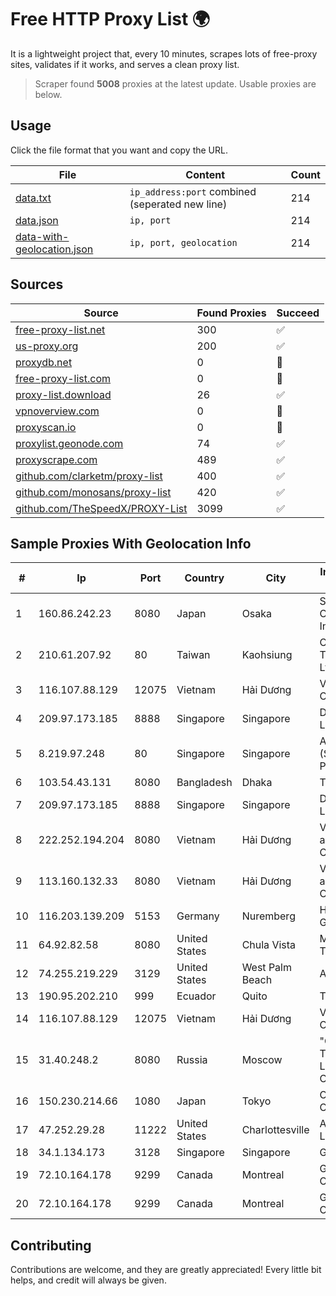 
# Free HTTP Proxy List 🌍

It is a lightweight project that, every 10 minutes, scrapes lots of free-proxy sites, validates if it works, and serves a clean proxy list.


> Scraper found **5008** proxies at the latest update. Usable proxies are below.

## Usage

Click the file format that you want and copy the URL.


|File|Content|Count|
|----|-------|-----|
|[data.txt](https://raw.githubusercontent.com/themiralay/Proxy-List-World/master/data.txt)|`ip_address:port` combined (seperated new line)|214|
|[data.json](https://raw.githubusercontent.com/themiralay/Proxy-List-World/master/data.json)|`ip, port`|214|
|[data-with-geolocation.json](https://raw.githubusercontent.com/themiralay/Proxy-List-World/master/data-with-geolocation.json)|`ip, port, geolocation`|214|

## Sources

|Source|Found Proxies|Succeed|
|------|-------------|-------|
|[free-proxy-list.net](https://free-proxy-list.net)|300|✅|
|[us-proxy.org](https://www.us-proxy.org)|200|✅|
|[proxydb.net](http://proxydb.net)|0|🚫|
|[free-proxy-list.com](https://free-proxy-list.com/?page=&port=&type%5B%5D=http&type%5B%5D=https&up_time=0&search=Search)|0|🚫|
|[proxy-list.download](https://www.proxy-list.download/HTTP)|26|✅|
|[vpnoverview.com](https://vpnoverview.com/privacy/anonymous-browsing/free-proxy-servers)|0|🚫|
|[proxyscan.io](https://www.proxyscan.io)|0|🚫|
|[proxylist.geonode.com](https://proxylist.geonode.com/api/proxy-list?limit=300&page=1&sort_by=lastChecked&sort_type=desc&protocols=http,https)|74|✅|
|[proxyscrape.com](https://api.proxyscrape.com/v2/?request=displayproxies&protocol=http&timeout=10000&country=all&ssl=all&anonymity=all)|489|✅|
|[github.com/clarketm/proxy-list](https://raw.githubusercontent.com/clarketm/proxy-list/master/proxy-list-raw.txt)|400|✅|
|[github.com/monosans/proxy-list](https://raw.githubusercontent.com/monosans/proxy-list/main/proxies/http.txt)|420|✅|
|[github.com/TheSpeedX/PROXY-List](https://raw.githubusercontent.com/TheSpeedX/PROXY-List/master/http.txt)|3099|✅|


## Sample Proxies With Geolocation Info

|#|Ip|Port|Country|City|Internet Service Provider|
|-|--|----|-------|----|-------------------------|
|1|160.86.242.23|8080|Japan|Osaka|Sony Network Communications Inc|
|2|210.61.207.92|80|Taiwan|Kaohsiung|Chunghwa Telecom Co., Ltd.|
|3|116.107.88.129|12075|Vietnam|Hải Dương|Viettel Corporation|
|4|209.97.173.185|8888|Singapore|Singapore|DigitalOcean, LLC|
|5|8.219.97.248|80|Singapore|Singapore|Alibaba Cloud (Singapore) Private Limited|
|6|103.54.43.131|8080|Bangladesh|Dhaka|THE NET HEADS|
|7|209.97.173.185|8888|Singapore|Singapore|DigitalOcean, LLC|
|8|222.252.194.204|8080|Vietnam|Hải Dương|VietNam Post and Telecom Corporation|
|9|113.160.132.33|8080|Vietnam|Hải Dương|VietNam Post and Telecom Corporation|
|10|116.203.139.209|5153|Germany|Nuremberg|Hetzner Online GmbH|
|11|64.92.82.58|8080|United States|Chula Vista|Momentum Telecom, Inc.|
|12|74.255.219.229|3129|United States|West Palm Beach|AT&T Corp.|
|13|190.95.202.210|999|Ecuador|Quito|Telconet S.A|
|14|116.107.88.129|12075|Vietnam|Hải Dương|Viettel Corporation|
|15|31.40.248.2|8080|Russia|Moscow|"Cloud Technologies" LLC trading as Cloud.ru|
|16|150.230.214.66|1080|Japan|Tokyo|Oracle Corporation|
|17|47.252.29.28|11222|United States|Charlottesville|Alibaba.com LLC|
|18|34.1.134.173|3128|Singapore|Singapore|Google LLC|
|19|72.10.164.178|9299|Canada|Montreal|GloboTech Communications|
|20|72.10.164.178|9299|Canada|Montreal|GloboTech Communications|



## Contributing

Contributions are welcome, and they are greatly appreciated! Every
little bit helps, and credit will always be given.

